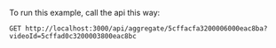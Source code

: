 To run this example, call the api this way:

````
GET http://localhost:3000/api/aggregate/5cffacfa3200006000eac8ba?videoId=5cffad0c3200003800eac8bc
````
